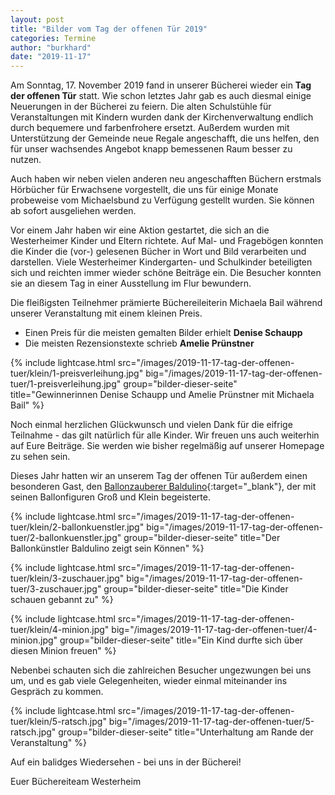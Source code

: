 ```yaml
---
layout: post
title: "Bilder vom Tag der offenen Tür 2019"
categories: Termine
author: "burkhard"
date: "2019-11-17"
---
```

Am Sonntag, 17. November 2019 fand in unserer Bücherei wieder ein **Tag der offenen Tür** statt. Wie schon letztes Jahr gab es auch diesmal einige Neuerungen in der Bücherei zu feiern. Die alten Schulstühle für Veranstaltungen mit Kindern wurden dank der Kirchenverwaltung endlich durch bequemere und farbenfrohere ersetzt. Außerdem wurden mit Unterstützung der Gemeinde neue Regale angeschafft, die uns helfen, den für unser wachsendes Angebot knapp bemessenen Raum besser zu nutzen. 

Auch haben wir neben vielen anderen neu angeschafften Büchern erstmals Hörbücher für Erwachsene vorgestellt, die uns für einige Monate probeweise vom Michaelsbund zu Verfügung gestellt wurden. Sie können ab sofort ausgeliehen werden.

Vor einem Jahr haben wir eine Aktion gestartet, die sich an die Westerheimer Kinder und Eltern richtete. Auf Mal- und Fragebögen konnten die Kinder die (vor-) gelesenen Bücher in Wort und Bild verarbeiten und darstellen. Viele Westerheimer Kindergarten- und Schulkinder beteiligten sich und reichten immer wieder schöne Beiträge ein. Die Besucher konnten sie an diesem Tag in einer Ausstellung im Flur bewundern.

Die fleißigsten Teilnehmer prämierte Büchereileiterin Michaela Bail während unserer Veranstaltung mit einem kleinen Preis.

* Einen Preis für die meisten gemalten Bilder erhielt **Denise Schaupp**
* Die meisten Rezensionstexte schrieb **Amelie Prünstner**

{% include lightcase.html 
          src="/images/2019-11-17-tag-der-offenen-tuer/klein/1-preisverleihung.jpg" 
          big="/images/2019-11-17-tag-der-offenen-tuer/1-preisverleihung.jpg" 
          group="bilder-dieser-seite"
          title="Gewinnerinnen Denise Schaupp und Amelie Prünstner  mit Michaela Bail" %}


Noch einmal herzlichen Glückwunsch und vielen Dank für die eifrige Teilnahme - das gilt natürlich für alle Kinder. Wir freuen uns auch weiterhin auf Eure Beiträge. Sie werden wie bisher regelmäßig auf unserer Homepage zu sehen sein.

Dieses Jahr hatten wir an unserem Tag der offenen Tür außerdem einen besonderen Gast, den [Ballonzauberer Baldulino](http://www.clownbalduin.de/){:target="_blank"}, der mit seinen Ballonfiguren Groß und Klein begeisterte. 

{% include lightcase.html 
          src="/images/2019-11-17-tag-der-offenen-tuer/klein/2-ballonkuenstler.jpg" 
          big="/images/2019-11-17-tag-der-offenen-tuer/2-ballonkuenstler.jpg" 
          group="bilder-dieser-seite"
          title="Der Ballonkünstler Baldulino zeigt sein Können" %}

{% include lightcase.html 
          src="/images/2019-11-17-tag-der-offenen-tuer/klein/3-zuschauer.jpg" 
          big="/images/2019-11-17-tag-der-offenen-tuer/3-zuschauer.jpg" 
          group="bilder-dieser-seite"
          title="Die Kinder schauen gebannt zu" %}

{% include lightcase.html 
          src="/images/2019-11-17-tag-der-offenen-tuer/klein/4-minion.jpg" 
          big="/images/2019-11-17-tag-der-offenen-tuer/4-minion.jpg" 
          group="bilder-dieser-seite"
          title="Ein Kind durfte sich über diesen Minion freuen" %}
          
Nebenbei schauten sich die zahlreichen Besucher ungezwungen bei uns um, und es gab viele Gelegenheiten, wieder einmal miteinander ins Gespräch zu kommen.

{% include lightcase.html 
          src="/images/2019-11-17-tag-der-offenen-tuer/klein/5-ratsch.jpg" 
          big="/images/2019-11-17-tag-der-offenen-tuer/5-ratsch.jpg" 
          group="bilder-dieser-seite"
          title="Unterhaltung am Rande der Veranstaltung" %}

Auf ein balidges Wiedersehen - bei uns in der Bücherei!
          
Euer Büchereiteam Westerheim

